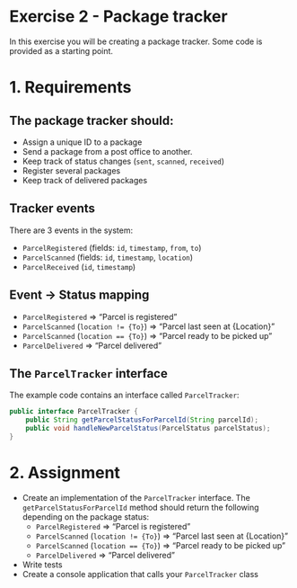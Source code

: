# Exercise 2 - Package tracker

In this exercise you will be creating a package tracker. Some code is provided as a starting point.

# 1. Requirements

## The package tracker should:
- Assign a unique ID to a package
- Send a package from a post office to another.
- Keep track of status changes (`sent`, `scanned`, `received`)
- Register several packages
- Keep track of delivered packages

## Tracker events
There are 3 events in the system:
- `ParcelRegistered` (fields: `id`, `timestamp`, `from`, `to`)
- `ParcelScanned` (fields: `id`, `timestamp`, `location`)
- `ParcelReceived` (`id`, `timestamp`)

## Event -> Status mapping
- `ParcelRegistered` => “Parcel is registered”
- `ParcelScanned` (`location != {To}`) => “Parcel last seen at {Location}”
- `ParcelScanned` (`location == {To}`) => “Parcel ready to be picked up”
- `ParcelDelivered` => “Parcel delivered”

## The `ParcelTracker` interface
The example code contains an interface called `ParcelTracker`:

```java
public interface ParcelTracker {
    public String getParcelStatusForParcelId(String parcelId);
    public void handleNewParcelStatus(ParcelStatus parcelStatus);
}
```

# 2. Assignment
- Create an implementation of the `ParcelTracker` interface. The `getParcelStatusForParcelId` method should return the following depending on the package status:
  - `ParcelRegistered` => “Parcel is registered”
  - `ParcelScanned` (`location != {To}`) => “Parcel last seen at {Location}”
  - `ParcelScanned` (`location == {To}`) => “Parcel ready to be picked up”
  - `ParcelDelivered` => “Parcel delivered”
- Write tests
- Create a console application that calls your `ParcelTracker` class
